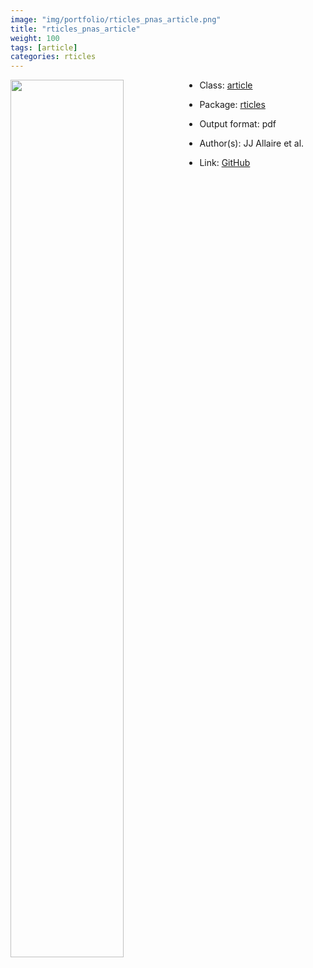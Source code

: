 ```yaml
---
image: "img/portfolio/rticles_pnas_article.png"
title: "rticles_pnas_article"
weight: 100
tags: [article]
categories: rticles
---
```




<!--more-->

<p><a href="../../img/portfolio/rticles_pnas_article.png"><img class = "jf-image-shadow" src="../../img/portfolio/rticles_pnas_article.png" style="display: block; margin: auto;" width="60%"  align="left"></a></p>

- Class: [article](../../tags/article)
- Package: [rticles](rticles)
- Output format: pdf

- Author(s): JJ Allaire et al.
- Link: [GitHub](https://github.com/rstudio/rticles)


